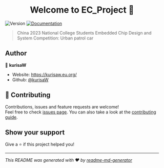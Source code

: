 <h1 align="center">Welcome to EC_Project 👋</h1>
<p>
  <img alt="Version" src="https://img.shields.io/badge/version-v2.0.0-blue.svg?cacheSeconds=2592000" />
  <a href="https://github.com/KurisaW-Collaborative/EC_Project/tree/main/Documents" target="_blank">
    <img alt="Documentation" src="https://img.shields.io/badge/documentation-yes-brightgreen.svg" />
  </a>
</p>

> China 2023 National College Students Embedded Chip Design and System Competition: Urban patrol car

## Author

👤 **kurisaW**

* Website: https://kurisaw.eu.org/
* Github: [@kurisaW](https://github.com/kurisaW)

## 🤝 Contributing

Contributions, issues and feature requests are welcome!<br />Feel free to check [issues page](https://github.com/KurisaW-Collaborative/EC_Project/issues). You can also take a look at the [contributing guide](https://github.com/KurisaW-Collaborative/EC_Project/graphs/contributors).

## Show your support

Give a ⭐️ if this project helped you!

***
_This README was generated with ❤️ by [readme-md-generator](https://github.com/kefranabg/readme-md-generator)_